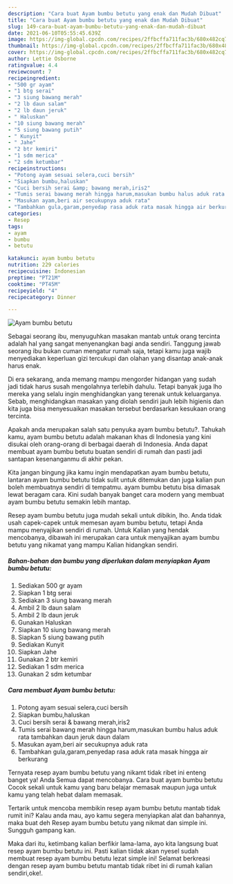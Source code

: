 ```yaml
---
description: "Cara buat Ayam bumbu betutu yang enak dan Mudah Dibuat"
title: "Cara buat Ayam bumbu betutu yang enak dan Mudah Dibuat"
slug: 149-cara-buat-ayam-bumbu-betutu-yang-enak-dan-mudah-dibuat
date: 2021-06-10T05:55:45.639Z
image: https://img-global.cpcdn.com/recipes/2ffbcffa711fac3b/680x482cq70/ayam-bumbu-betutu-foto-resep-utama.jpg
thumbnail: https://img-global.cpcdn.com/recipes/2ffbcffa711fac3b/680x482cq70/ayam-bumbu-betutu-foto-resep-utama.jpg
cover: https://img-global.cpcdn.com/recipes/2ffbcffa711fac3b/680x482cq70/ayam-bumbu-betutu-foto-resep-utama.jpg
author: Lettie Osborne
ratingvalue: 4.4
reviewcount: 7
recipeingredient:
- "500 gr ayam"
- "1 btg serai"
- "3 siung bawang merah"
- "2 lb daun salam"
- "2 lb daun jeruk"
- " Haluskan"
- "10 siung bawang merah"
- "5 siung bawang putih"
- " Kunyit"
- " Jahe"
- "2 btr kemiri"
- "1 sdm merica"
- "2 sdm ketumbar"
recipeinstructions:
- "Potong ayam sesuai selera,cuci bersih"
- "Siapkan bumbu,haluskan"
- "Cuci bersih serai &amp; bawang merah,iris2"
- "Tumis serai bawang merah hingga harum,masukan bumbu halus aduk rata tambahkan daun jeruk daun dalam"
- "Masukan ayam,beri air secukupnya aduk rata"
- "Tambahkan gula,garam,penyedap rasa aduk rata masak hingga air berkurang"
categories:
- Resep
tags:
- ayam
- bumbu
- betutu

katakunci: ayam bumbu betutu 
nutrition: 229 calories
recipecuisine: Indonesian
preptime: "PT21M"
cooktime: "PT45M"
recipeyield: "4"
recipecategory: Dinner

---
```



![Ayam bumbu betutu](https://img-global.cpcdn.com/recipes/2ffbcffa711fac3b/680x482cq70/ayam-bumbu-betutu-foto-resep-utama.jpg)

Sebagai seorang ibu, menyuguhkan masakan mantab untuk orang tercinta adalah hal yang sangat menyenangkan bagi anda sendiri. Tanggung jawab seorang ibu bukan cuman mengatur rumah saja, tetapi kamu juga wajib menyediakan keperluan gizi tercukupi dan olahan yang disantap anak-anak harus enak.

Di era  sekarang, anda memang mampu mengorder hidangan yang sudah jadi tidak harus susah mengolahnya terlebih dahulu. Tetapi banyak juga lho mereka yang selalu ingin menghidangkan yang terenak untuk keluarganya. Sebab, menghidangkan masakan yang diolah sendiri jauh lebih higienis dan kita juga bisa menyesuaikan masakan tersebut berdasarkan kesukaan orang tercinta. 



Apakah anda merupakan salah satu penyuka ayam bumbu betutu?. Tahukah kamu, ayam bumbu betutu adalah makanan khas di Indonesia yang kini disukai oleh orang-orang di berbagai daerah di Indonesia. Anda dapat membuat ayam bumbu betutu buatan sendiri di rumah dan pasti jadi santapan kesenanganmu di akhir pekan.

Kita jangan bingung jika kamu ingin mendapatkan ayam bumbu betutu, lantaran ayam bumbu betutu tidak sulit untuk ditemukan dan juga kalian pun boleh membuatnya sendiri di tempatmu. ayam bumbu betutu bisa dimasak lewat beragam cara. Kini sudah banyak banget cara modern yang membuat ayam bumbu betutu semakin lebih mantap.

Resep ayam bumbu betutu juga mudah sekali untuk dibikin, lho. Anda tidak usah capek-capek untuk memesan ayam bumbu betutu, tetapi Anda mampu menyajikan sendiri di rumah. Untuk Kalian yang hendak mencobanya, dibawah ini merupakan cara untuk menyajikan ayam bumbu betutu yang nikamat yang mampu Kalian hidangkan sendiri.

<!--inarticleads1-->

##### Bahan-bahan dan bumbu yang diperlukan dalam menyiapkan Ayam bumbu betutu:

1. Sediakan 500 gr ayam
1. Siapkan 1 btg serai
1. Sediakan 3 siung bawang merah
1. Ambil 2 lb daun salam
1. Ambil 2 lb daun jeruk
1. Gunakan  Haluskan
1. Siapkan 10 siung bawang merah
1. Siapkan 5 siung bawang putih
1. Sediakan  Kunyit
1. Siapkan  Jahe
1. Gunakan 2 btr kemiri
1. Sediakan 1 sdm merica
1. Gunakan 2 sdm ketumbar




<!--inarticleads2-->

##### Cara membuat Ayam bumbu betutu:

1. Potong ayam sesuai selera,cuci bersih
1. Siapkan bumbu,haluskan
1. Cuci bersih serai &amp; bawang merah,iris2
1. Tumis serai bawang merah hingga harum,masukan bumbu halus aduk rata tambahkan daun jeruk daun dalam
1. Masukan ayam,beri air secukupnya aduk rata
1. Tambahkan gula,garam,penyedap rasa aduk rata masak hingga air berkurang




Ternyata resep ayam bumbu betutu yang nikamt tidak ribet ini enteng banget ya! Anda Semua dapat mencobanya. Cara buat ayam bumbu betutu Cocok sekali untuk kamu yang baru belajar memasak maupun juga untuk kamu yang telah hebat dalam memasak.

Tertarik untuk mencoba membikin resep ayam bumbu betutu mantab tidak rumit ini? Kalau anda mau, ayo kamu segera menyiapkan alat dan bahannya, maka buat deh Resep ayam bumbu betutu yang nikmat dan simple ini. Sungguh gampang kan. 

Maka dari itu, ketimbang kalian berfikir lama-lama, ayo kita langsung buat resep ayam bumbu betutu ini. Pasti kalian tiidak akan nyesel sudah membuat resep ayam bumbu betutu lezat simple ini! Selamat berkreasi dengan resep ayam bumbu betutu mantab tidak ribet ini di rumah kalian sendiri,oke!.

